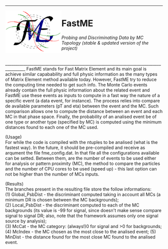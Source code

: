 ________________________________________________________________________________________
<img align="left" src="https://raw.githubusercontent.com/mmelodea/FastME/master/fme_logo.png" width="180"> <h1>FastME</h1>
<h6>Probing and Discriminating Data by MC Topology (stable & updated version of the project)</h6>
________________________________________________________________________________________
FastME stands for Fast Matrix Element and its main goal is achieve similar capabability and full physic information as the many types of Matrix Element method available today. However, FastME try to reduce the computing time needed to get such info.  
The Monte Carlo events already contain the full physic information about the related event and FastME use these events as inputs to compute in a fast way the nature of a specific event (a data event, for instance). The process relies into compare de available parameters (pT and eta) between the event and the MC. Such comparison allows one to compute the distance between an event and each MC in that phase space. Finally, the probability of an analised event be of one type or another type (specified by MC) is computed using the minimum distances found to each one of the MC used.

(Usage)  
For while the code is compiled with the ntuples to be analised (what is the fastest way). In the future, it should be pre-compiled and receive as arqument the file fme_config.dat. In that file all the configurations available can be setted. Between them, are the number of events to be used either for analysis or pattern proximity (MC), the method to compare the particles and the number of CPU cores to be used (speed up) - this last option can not be higher than the number of MCs inputs.

(Results)  
The branches present in the resulting file store the follow informations:  
(1) Global_PsbDist - the discriminant computed taking in account all MCs (a minimum DR is chosen between the MC backgrounds);  
(2) Local_PsbDist - the discriminant computed to each of the MC backgrounds (its value is -99 for signal, since doesn't make sense compare signal to signal DR; also, note that the framework assumes only one signal source by analysis);  
(3) McCat - the MC category: (always!)0 for signal and >0 for backgrounds;  
(4) McIndex - the MC chosen as the most close to the analised event;
(5) MinDist - the distance found for the most close MC found to the analised event.